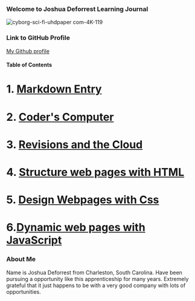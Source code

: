 ### Welcome to Joshua Deforrest Learning Journal

![cyborg-sci-fi-uhdpaper com-4K-119](https://user-images.githubusercontent.com/41346809/67643706-9f4d6600-f8f0-11e9-8e28-93b7603e987a.jpg)

### Link to GitHub Profile
[My Github profile](https://github.com/jjdeforrest)


#### Table of Contents
# 1. [Markdown Entry](https://github.com/jjdeforrest/Code-Fellow-Learning-Journal-by-Joshua-Deforrest/wiki/Markdown)

# 2. [Coder's Computer](https://github.com/jjdeforrest/Code-Fellow-Learning-Journal-by-Joshua-Deforrest/wiki/Coders-Computer-Blog-Article)

# 3. [Revisions and the Cloud](https://github.com/jjdeforrest/Code-Fellow-Learning-Journal-by-Joshua-Deforrest/wiki/Created-Revisions-and-the-Cloud)

# 4. [Structure web pages with HTML](https://github.com/jjdeforrest/Code-Fellow-Learning-Journal-by-Joshua-Deforrest/wiki/Structure-web-pages-with-HTML)

# 5. [Design Webpages with Css](https://github.com/jjdeforrest/Code-Fellow-Learning-Journal-by-Joshua-Deforrest/wiki/Design-Webpages-with-Css)

# 6.[Dynamic web pages with JavaScript](https://github.com/jjdeforrest/Code-Fellow-Learning-Journal-by-Joshua-Deforrest/wiki/Dynamic-web-pages-with-JavaScript)

### About Me
Name is Joshua Deforrest from Charleston, South Carolina. Have been pursuing a opportunity like this apprenticeship for many years. Extremely grateful that it just happens to be with a very good company with lots of opportunities.

